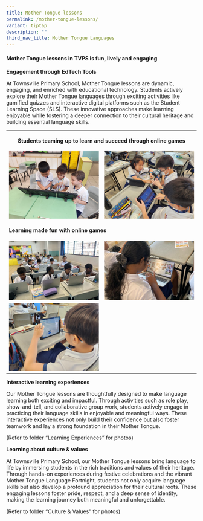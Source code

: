 ```yaml
---
title: Mother Tongue lessons
permalink: /mother-tongue-lessons/
variant: tiptap
description: ""
third_nav_title: Mother Tongue Languages
---
```

<h4><strong>Mother Tongue lessons in TVPS is fun, lively and engaging</strong></h4>
<p><strong>Engagement through EdTech Tools</strong>
</p>
<p>At Townsville Primary School, Mother Tongue lessons are dynamic, engaging,
and enriched with educational technology. Students actively explore their
Mother Tongue languages through exciting activities like gamified quizzes
and interactive digital platforms such as the Student Learning Space (SLS).
These innovative approaches make learning enjoyable while fostering a deeper
connection to their cultural heritage and building essential language skills.</p>
<table style="minWidth: 50px">
<colgroup>
<col>
<col>
</colgroup>
<tbody>
<tr>
<th rowspan="1" colspan="2">
<p>Students teaming up to learn and succeed through online games</p>
</th>
</tr>
<tr>
<td rowspan="1" colspan="1">
<div class="isomer-image-wrapper">
<img style="width: 100%" height="auto" width="100%" alt="" src="/images/Mother Tongue Language/EdTech Tools/Students_teaming_up_to_learn_and_succeed_through_online_games_2.jpg">
</div>
</td>
<td rowspan="1" colspan="1">
<div class="isomer-image-wrapper">
<img style="width: 100%" height="auto" width="100%" alt="" src="/images/Mother Tongue Language/EdTech Tools/Students_teaming_up_to_learn_and_succeed_through_online_games_1.jpg">
</div>
</td>
</tr>
<tr>
<td rowspan="1" colspan="2">
<p><strong>Learning made fun with online games</strong>
</p>
</td>
</tr>
<tr>
<td rowspan="1" colspan="1">
<div class="isomer-image-wrapper">
<img style="width: 100%" height="auto" width="100%" alt="" src="/images/Mother Tongue Language/EdTech Tools/Leveraging_on_Technology_for_learning_2.jpg">
</div>
</td>
<td rowspan="1" colspan="1">
<div class="isomer-image-wrapper">
<img style="width: 100%" height="auto" width="100%" alt="" src="/images/Mother Tongue Language/EdTech Tools/Leveraging_on_Technology_for_learning_1.jpg">
</div>
</td>
</tr>
<tr>
<td rowspan="1" colspan="1">
<div class="isomer-image-wrapper">
<img style="width: 100%" height="auto" width="100%" alt="" src="/images/Mother Tongue Language/EdTech Tools/Learning_made_fun_with_online_games.jpg">
</div>
</td>
<td rowspan="1" colspan="1">
<p></p>
</td>
</tr>
</tbody>
</table>
<p><strong>Interactive learning experiences</strong>
</p>
<p>Our Mother Tongue lessons are thoughtfully designed to make language learning
both exciting and impactful. Through activities such as role play, show-and-tell,
and collaborative group work, students actively engage in practicing their
language skills in enjoyable and meaningful ways. These interactive experiences
not only build their confidence but also foster teamwork and lay a strong
foundation in their Mother Tongue.</p>
<p>(Refer to folder “Learning Experiences” for photos)</p>
<p><strong>Learning about culture &amp; values</strong>
</p>
<p>At Townsville Primary School, our Mother Tongue lessons bring language
to life by immersing students in the rich traditions and values of their
heritage. Through hands-on experiences during festive celebrations and
the vibrant Mother Tongue Language Fortnight, students not only acquire
language skills but also develop a profound appreciation for their cultural
roots. These engaging lessons foster pride, respect, and a deep sense of
identity, making the learning journey both meaningful and unforgettable.</p>
<p>(Refer to folder “Culture &amp; Values” for photos)</p>